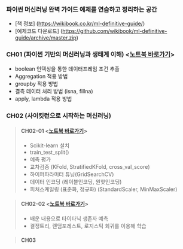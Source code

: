 ### 파이썬 머신러닝 완벽 가이드 예제를 연습하고 정리하는 공간
- [책 정보] (https://wikibook.co.kr/ml-definitive-guide/)
- [예제코드 다운로드] (https://github.com/wikibook/ml-definitive-guide/archive/master.zip)

### CH01 (파이썬 기반의 머신러닝과 생태계 이해) <[노트북 바로가기](https://github.com/JeongMyeong/PythonML-Guide-Study/blob/master/ch01/ch01.ipynb)>
- boolean 인덱싱을 통한 데이터프레임 조건 추출
- Aggregation 적용 방법
- groupby 적용 방법
- 결측 데이터 처리 방법 (isna, fillna)
- apply, lambda 적용 방법


### CH02 (사이킷런으로 시작하는 머신러닝)
> #### CH02-01 <[노트북 바로가기](https://github.com/JeongMyeong/PythonML-Guide-Study/blob/master/ch02/ch02-01.ipynb)>
> - Scikit-learn 설치
> - train_test_split()
> - 예측 평가
> - 교차검증 (KFold, StratifiedKFold, cross_val_score)  
> - 하이퍼파라미터 튜닝(GridSearchCV)
> - 데이터 인코딩 (레이블인코딩, 원핫인코딩)
> - 피처스케일링 (표준화, 정규화) (StandardScaler, MinMaxScaler)

> #### CH02-02 <[노트북 바로가기](https://github.com/JeongMyeong/PythonML-Guide-Study/blob/master/ch02/ch02-02.ipynb)>
> - 배운 내용으로 타이타닉 생존자 예측
> - 결정트리, 랜덤포레스트, 로지스틱 회귀를 이용해 학습

> #### CH03
